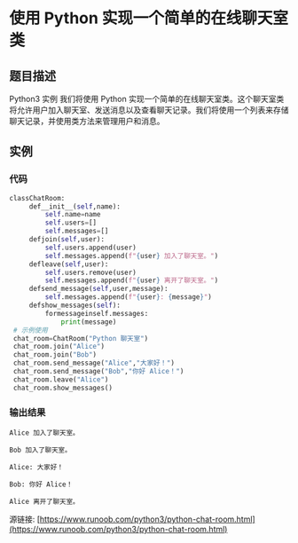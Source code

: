 # 使用 Python 实现一个简单的在线聊天室类

## 题目描述
Python3 实例
我们将使用 Python 实现一个简单的在线聊天室类。这个聊天室类将允许用户加入聊天室、发送消息以及查看聊天记录。我们将使用一个列表来存储聊天记录，并使用类方法来管理用户和消息。

## 实例
### 代码
```python
classChatRoom:
     def__init__(self,name):
         self.name=name
         self.users=[]
         self.messages=[]
     defjoin(self,user):
         self.users.append(user)
         self.messages.append(f"{user} 加入了聊天室。")
     defleave(self,user):
         self.users.remove(user)
         self.messages.append(f"{user} 离开了聊天室。")
     defsend_message(self,user,message):
         self.messages.append(f"{user}: {message}")
     defshow_messages(self):
         formessageinself.messages:
             print(message)
 # 示例使用
 chat_room=ChatRoom("Python 聊天室")
 chat_room.join("Alice")
 chat_room.join("Bob")
 chat_room.send_message("Alice","大家好！")
 chat_room.send_message("Bob","你好 Alice！")
 chat_room.leave("Alice")
 chat_room.show_messages()
```
### 输出结果
```
Alice 加入了聊天室。
Bob 加入了聊天室。
Alice: 大家好！
Bob: 你好 Alice！
Alice 离开了聊天室。
```
源链接: [https://www.runoob.com/python3/python-chat-room.html](https://www.runoob.com/python3/python-chat-room.html)